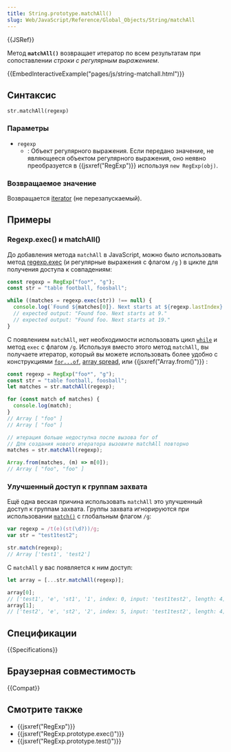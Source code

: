 ```yaml
---
title: String.prototype.matchAll()
slug: Web/JavaScript/Reference/Global_Objects/String/matchAll
---
```


{{JSRef}}

Метод **`matchAll()`** возвращает итератор по всем результатам при сопоставлении _строки с регулярным выражением_.

{{EmbedInteractiveExample("pages/js/string-matchall.html")}}

## Синтаксис

```
str.matchAll(regexp)
```

### Параметры

- `regexp`
  - : Объект регулярного выражения. Если передано значение, не являющееся объектом регулярного выражения, оно неявно преобразуется в {{jsxref("RegExp")}} используя `new RegExp(obj)`.

### Возвращаемое значение

Возвращается [iterator](/ru/docs/Web/JavaScript/Guide/Iterators_and_Generators) (не перезапускаемый).

## Примеры

### Regexp.exec() и matchAll()

До добавления метода `matchAll` в JavaScript, можно было использовать метод [regexp.exec](/ru/docs/Web/JavaScript/Reference/Global_Objects/RegExp/exec) (и регулярные выражения с флагом `/g` ) в цикле для получения доступа к совпадениям:

```js
const regexp = RegExp("foo*", "g");
const str = "table football, foosball";

while ((matches = regexp.exec(str)) !== null) {
  console.log(`Found ${matches[0]}. Next starts at ${regexp.lastIndex}.`);
  // expected output: "Found foo. Next starts at 9."
  // expected output: "Found foo. Next starts at 19."
}
```

С появлением `matchAll`, нет необходимости использовать цикл [`while`](/ru/docs/Web/JavaScript/Reference/Statements/while) и метод `exec` с флагом `/g`.
Используя вместо этого метод `matchAll`, вы получаете итератор, который вы можете использовать более удобно с конструкциями [`for...of`](/ru/docs/Web/JavaScript/Reference/Statements/for...of), [array spread](/ru/docs/Web/JavaScript/Reference/Operators/Spread_syntax), или {{jsxref("Array.from()")}} :

```js
const regexp = RegExp("foo*", "g");
const str = "table football, foosball";
let matches = str.matchAll(regexp);

for (const match of matches) {
  console.log(match);
}
// Array [ "foo" ]
// Array [ "foo" ]

// итерация больше недоступна после вызова for of
// Для создания нового итератора вызовите matchAll повторно
matches = str.matchAll(regexp);

Array.from(matches, (m) => m[0]);
// Array [ "foo", "foo" ]
```

### Улучшенный доступ к группам захвата

Ещё одна веская причина использовать `matchAll` это улучшенный доступ к группам захвата. Группы захвата игнорируются при использовании [`match()`](/ru/docs/Web/JavaScript/Reference/Global_Objects/String/match) с глобальным флагом `/g`:

```js
var regexp = /t(e)(st(\d?))/g;
var str = "test1test2";

str.match(regexp);
// Array ['test1', 'test2']
```

С `matchAll` у вас появляется к ним доступ:

```js
let array = [...str.matchAll(regexp)];

array[0];
// ['test1', 'e', 'st1', '1', index: 0, input: 'test1test2', length: 4]
array[1];
// ['test2', 'e', 'st2', '2', index: 5, input: 'test1test2', length: 4]
```

## Спецификации

{{Specifications}}

## Браузерная совместимость

{{Compat}}

## Смотрите также

- {{jsxref("RegExp")}}
- {{jsxref("RegExp.prototype.exec()")}}
- {{jsxref("RegExp.prototype.test()")}}

